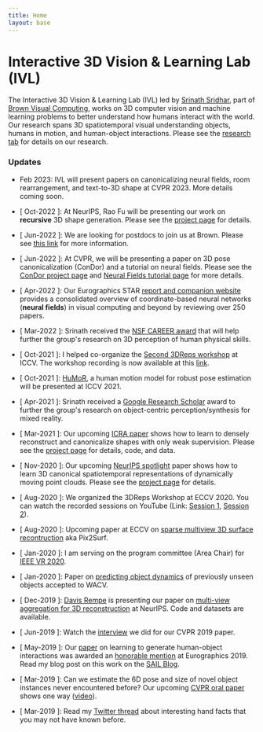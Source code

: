 ```yaml
---
title: Home
layout: base
---
```


# Interactive 3D Vision & Learning Lab (IVL)

The Interactive 3D Vision & Learning Lab (IVL) led by [Srinath Sridhar](https://cs.brown.edu/people/ssrinath/), part of [Brown Visual Computing](https://visual.cs.brown.edu/), works on 3D computer vision and machine learning problems to better understand how humans interact with the world. Our research spans 3D spatiotemporal visual understanding objects, humans in motion, and human-object interactions. Please see the [research tab](https://ivl.cs.brown.edu/#/research) for details on our research.

### Updates

- Feb 2023: IVL will present papers on canonicalizing neural fields, room rearrangement, and text-to-3D shape at CVPR 2023. More details coming soon.

- [ Oct-2022 ]: At NeurIPS, Rao Fu will be presenting our work on **recursive** 3D shape generation. Please see the [project page](https://ivl.cs.brown.edu/projects/shapecrafter) for details.

- [ Jun-2022 ]: We are looking for postdocs to join us at Brown. Please see [this link](https://docs.google.com/forms/d/e/1FAIpQLSdwz7TSI92hy1ipJdaN_8Xqx-eKpts4YAkw1C8KA1fobo0qZA/viewform) for more information.

- [ Jun-2022 ]: At CVPR, we will be presenting a paper on 3D pose canonicalization (ConDor) and a tutorial on neural fields. Please see the [ConDor project page](https://ivl.cs.brown.edu/ConDor/) and [Neural Fields tutorial page](https://neuralfields.cs.brown.edu/cvpr22.html) for more details.

- [ Apr-2022 ]: Our Eurographics STAR [report and companion website](https://neuralfields.cs.brown.edu/) provides a consolidated overview of coordinate-based neural networks (**neural fields**) in visual computing and beyond by reviewing over 250 papers.

- [ Mar-2022 ]: Srinath received the [NSF CAREER award](https://www.nsf.gov/awardsearch/showAward?AWD_ID=2143576) that will help further the group's research on 3D perception of human physical skills.
- [ Oct-2021 ]: I helped co-organize the [Second 3DReps workshop](https://ivl.cs.brown.edu/3DReps/) at ICCV. The workshop recording is now available at this [link](https://www.youtube.com/watch?v=4VKTE1Svl30).
- [ Oct-2021 ]: [HuMoR](https://geometry.stanford.edu/projects/humor/), a human motion model for robust pose estimation will be presented at ICCV 2021.
- [ Apr-2021 ]: Srinath received a [Google Research Scholar](https://research.google/outreach/research-scholar-program/recipients/) award to further the group's research on object-centric perception/synthesis for mixed reality.
- [ Mar-2021 ]: Our upcoming [ICRA paper](https://aadilmehdis.github.io/DRACO-Project-Page/) shows how to learn to densely reconstruct and canonicalize shapes with only weak supervision. Please see the [project page](https://aadilmehdis.github.io/DRACO-Project-Page/) for details, code, and data.
- [ Nov-2020 ]: Our upcoming [NeurIPS spotlight](https://neurips.cc/Conferences/2020/Schedule?type=Spotlight) paper shows how to learn 3D canonical spatiotemporal representations of dynamically moving point clouds. Please see the [project page](https://geometry.stanford.edu/projects/caspr/) for details.
- [ Aug-2020 ]: We organized the 3DReps Workshop at ECCV 2020. You can watch the recorded sessions on YouTube (Link: [Session 1](https://www.youtube.com/watch?v=XaaiwCqEWI4), [Session 2](https://www.youtube.com/watch?v=BskUrVASLB4)).
- [ Aug-2020 ]: Upcoming paper at ECCV on [sparse multiview 3D surface recontruction](https://geometry.stanford.edu/projects/pix2surf/) aka Pix2Surf.
- [ Jan-2020 ]: I am serving on the program committee (Area Chair) for [IEEE VR 2020](http://ieeevr.org/2020/).
- [ Jan-2020 ]: Paper on [predicting object dynamics](https://geometry.stanford.edu/projects/learningdynamicsWACV2020/) of previously unseen objects accepted to WACV.
- [ Dec-2019 ]: [Davis Rempe](https://davrempe.github.io/) is presenting our paper on [multi-view aggregation for 3D reconstruction](https://geometry.stanford.edu/projects/xnocs/) at NeurIPS. Code and datasets are available.
- [ Jun-2019 ]: Watch the [interview](https://www.youtube.com/watch?v=Vz2yDmrVURQ) we did for our CVPR 2019 paper.
- [ May-2019 ]: Our [paper](https://storage.googleapis.com/pirk.io/projects/learning_interactions/index.html) on learning to generate human-object interactions was awarded an [honorable mention](https://cs.brown.edu/people/ssrinath/misc/photos/EG2019_HonMention_crop.jpg) at Eurographics 2019. Read my blog post on this work on the [SAIL Blog](http://ai.stanford.edu/blog/generate-human-object/).
- [ Mar-2019 ]: Can we estimate the 6D pose and size of novel object instances never encountered before? Our upcoming [CVPR oral paper](https://arxiv.org/abs/1901.02970) shows one way ([video](https://www.youtube.com/watch?v=UsfoLcInlhM)).
- [ Mar-2019 ]: Read my [Twitter thread](https://twitter.com/drsrinathsridha/status/1113314946136268800) about interesting hand facts that you may not have known before.
